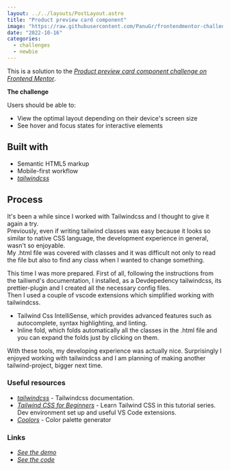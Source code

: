 ```yaml
---
layout: ../../layouts/PostLayout.astro
title: "Product preview card component"
image: "https://raw.githubusercontent.com/PanuGr/frontendmentor-challenges/main/newbie/product-preview-card-component/screenshot.webp"
date: "2022-10-16"
categories:
  - challenges
  - newbie
---
```

This is a solution to the *<ins>[Product preview card component challenge on Frontend Mentor](https://www.frontendmentor.io/challenges/product-preview-card-component-GO7UmttRfa)</ins>*.

**The challenge**

Users should be able to:
- View the optimal layout depending on their device's screen size
- See hover and focus states for interactive elements

## Built with

- Semantic HTML5 markup
- Mobile-first workflow
- *<ins>[tailwindcss](https://www.tailwindcss.com)</ins>*


## Process
It's been a while since I worked with Tailwindcss and I thought to give it again a try. <br>
Previously, even if writing tailwind classes was easy because it looks so similar to native CSS language, the development experience in general, wasn't so enjoyable. <br>
My .html file was covered with classes and it was difficult not only to read the file but also to find any class when I wanted to change something.

This time I was more prepared.
First of all, following the instructions from the tailiwnd's documentation, I installed, as a Devdepedency tailwindcss, its prettier-plugin and I created all the necessary config files. <br>
Then I used a couple of vscode extensions which simplified working with tailwindcss.
- Tailwind Css IntelliSense, which provides advanced features such as autocomplete, syntax highlighting, and linting. 
- Inline fold, which folds automatically all the classes in the .html file and you can expand the folds just by clicking on them. 

With these tools, my developing experience was actually nice. Surprisingly I enjoyed working with tailwindcss and I am planning of making another tailwind-project, bigger next time.


### Useful resources
- *<ins>[tailwindcss](https://www.tailwindcss.com)</ins>* - Tailwindcss documentation.
- *[Tailwind CSS for Beginners](https://youtube.com/playlist?list=PL0Zuz27SZ-6M8znNpim8dRiICRrP5HPft)* - Learn Tailwind CSS in this tutorial series. Dev environment set up and useful VS Code extensions.
- *<ins>[Coolors](https://coolors.co/)</ins>* - Color palette generator

### Links
- *<ins>[See the demo](https://panugr.github.io/frontendmentor-challenges/newbie/product-preview-card-component/)</ins>*
- *<ins>[See the code](https://github.com/PanuGr/frontendmentor-challenges/tree/main/newbie/product-preview-card-component)</ins>*
